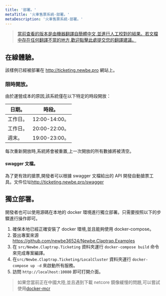 ```yaml
---
title: '部署。'
metaTitle: '火車售票系統-部署。'
metaDescription: '火車售票系統-部署。'
---
```


> [當前查看的版本是由機器翻譯自簡體中文,並進行人工校對的結果。若文檔中存在任何翻譯不當的地方,歡迎點擊此處提交您的翻譯建議。](https://crwd.in/newbeclaptrap)

## 在線體驗。

該樣例已經被部署在 <http://ticketing.newbe.pro> 網站上。

### 限時開放。

由於運營成本的原因,該系統僅在以下特定的時段開放：

| 日期。  | 時段。          |
| ---- | ------------ |
| 工作日。 | 12:00-14:00。 |
| 工作日。 | 20:00-22:00。 |
| 週末。  | 19:00-23:00。 |

每次重新開放時,系統將會被重置,上一次開放的所有數據將被清空。

#### swagger 文檔。

為了更有效的搶票,開發者可以根據 swagger 文檔給出的 API 開發自動搶票工具。文件位址<http://ticketing.newbe.pro/swagger>

## 獨立部署。

開發者也可以使用源碼在本地的 docker 環境進行獨立部署。只需要按照以下的步驟進行操作即可。

1. 確保本地已經正確安裝了 docker 環境,並且能夠使用 docker-compose。
2. 簽出專案來源 <https://github.com/newbe36524/Newbe.Claptrap.Examples>
3. 在 `src/Newbe.Claptrap.Ticketing` 資料夾運行 `docker-compose build` 命令來完成專案編譯。
4. 在`src/Newbe.Claptrap.Ticketing/LocalCluster` 資料夾運行 `docker-compose up -d` 來啟動所有服務。
5. 訪問 `http://localhost:10080` 即可打開介面。

> 如果您當前正在中國大陸,並且遇到下載 netcore 鏡像緩慢的問題,可以嘗試使用[docker-mcr](https://github.com/newbe36524/Newbe.McrMirror)
